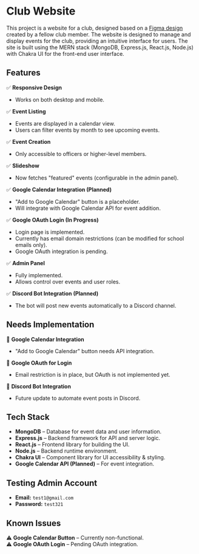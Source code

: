 # Club Website

This project is a website for a club, designed based on a [Figma design](https://www.figma.com/proto/mPwmGIqylFV2Al63Zff5EG/Club-Website?node-id=4%3A3&scaling=scale-down&page-id=0%3A1&starting-point-node-id=4%3A3) created by a fellow club member. The website is designed to manage and display events for the club, providing an intuitive interface for users. The site is built using the MERN stack (MongoDB, Express.js, React.js, Node.js) with Chakra UI for the front-end user interface.

## Features  

✅ **Responsive Design**  
- Works on both desktop and mobile.  

✅ **Event Listing**  
- Events are displayed in a calendar view.  
- Users can filter events by month to see upcoming events.  

✅ **Event Creation**  
- Only accessible to officers or higher-level members.  

✅ **Slideshow**  
- Now fetches "featured" events (configurable in the admin panel).  

✅ **Google Calendar Integration (Planned)**  
- "Add to Google Calendar" button is a placeholder.  
- Will integrate with Google Calendar API for event addition.  

✅ **Google OAuth Login (In Progress)**  
- Login page is implemented.  
- Currently has email domain restrictions (can be modified for school emails only).  
- Google OAuth integration is pending.  

✅ **Admin Panel**  
- Fully implemented.  
- Allows control over events and user roles.  

✅ **Discord Bot Integration (Planned)**  
- The bot will post new events automatically to a Discord channel.  

## Needs Implementation  

🔹 **Google Calendar Integration**  
- "Add to Google Calendar" button needs API integration.  

🔹 **Google OAuth for Login**  
- Email restriction is in place, but OAuth is not implemented yet.  

🔹 **Discord Bot Integration**  
- Future update to automate event posts in Discord.  

## Tech Stack  

- **MongoDB** – Database for event data and user information.  
- **Express.js** – Backend framework for API and server logic.  
- **React.js** – Frontend library for building the UI.  
- **Node.js** – Backend runtime environment.  
- **Chakra UI** – Component library for UI accessibility & styling.  
- **Google Calendar API (Planned)** – For event integration.  

## Testing Admin Account  

- **Email:** `test1@gmail.com`  
- **Password:** `test321`  

## Known Issues  

⚠️ **Google Calendar Button** – Currently non-functional.  
⚠️ **Google OAuth Login** – Pending OAuth integration.  